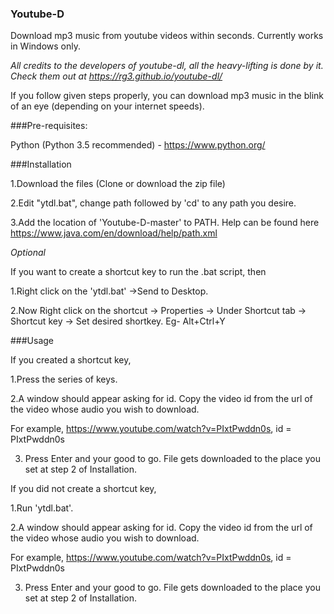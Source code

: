### Youtube-D
Download mp3 music from youtube videos within seconds. Currently works in Windows only.

*All credits to the developers of youtube-dl, all the heavy-lifting is done by it. Check them out at https://rg3.github.io/youtube-dl/*

If you follow given steps properly, you can download mp3 music in the blink of an eye (depending on your internet speeds).

###Pre-requisites:

Python (Python 3.5 recommended) - https://www.python.org/

###Installation

1.Download the files (Clone or download the zip file)

2.Edit "ytdl.bat", change path followed by 'cd' to any path you desire.


3.Add the location of 'Youtube-D-master' to PATH. Help can be found here https://www.java.com/en/download/help/path.xml

*Optional*


If you want to create a shortcut key to run the .bat script, then

1.Right click on the 'ytdl.bat' ->Send to Desktop.


2.Now Right click on the shortcut -> Properties -> Under Shortcut tab -> Shortcut key -> Set desired shortkey. Eg- Alt+Ctrl+Y



###Usage

If you created a shortcut key,

1.Press the series of keys.


2.A window should appear asking for id. Copy the video id from the url of the video whose audio you wish to download. 


  
   For example, https://www.youtube.com/watch?v=PIxtPwddn0s, id = PIxtPwddn0s
   
   

3. Press Enter and your good to go. File gets downloaded to the place you set at step 2 of Installation.
 


If you did not create a shortcut key,

1.Run 'ytdl.bat'.


2.A window should appear asking for id. Copy the video id from the url of the video whose audio you wish to download. 


  
   For example, https://www.youtube.com/watch?v=PIxtPwddn0s, id = PIxtPwddn0s
   
   

3. Press Enter and your good to go. File gets downloaded to the place you set at step 2 of Installation.
